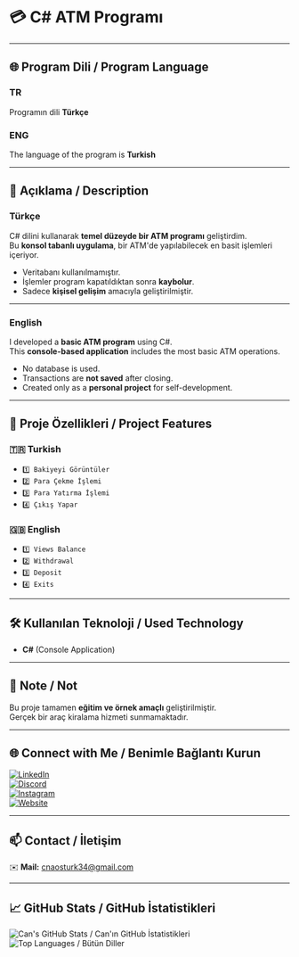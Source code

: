 # 💳 C# ATM Programı  

---

## 🌐 Program Dili / Program Language  
### TR 
Programın dili **Türkçe**  
### ENG 
The language of the program is **Turkish**  

---

## 📖 Açıklama / Description 

### Türkçe  
C# dilini kullanarak **temel düzeyde bir ATM programı** geliştirdim.  
Bu **konsol tabanlı uygulama**, bir ATM'de yapılabilecek en basit işlemleri içeriyor.  

- Veritabanı kullanılmamıştır.  
- İşlemler program kapatıldıktan sonra **kaybolur**.  
- Sadece **kişisel gelişim** amacıyla geliştirilmiştir.  

---

### English  
I developed a **basic ATM program** using C#.  
This **console-based application** includes the most basic ATM operations.  

- No database is used.  
- Transactions are **not saved** after closing.  
- Created only as a **personal project** for self-development.  

---

## 📌 Proje Özellikleri / Project Features  

### 🇹🇷 Turkish  
- `1️⃣ Bakiyeyi Görüntüler`  
- `2️⃣ Para Çekme İşlemi`  
- `3️⃣ Para Yatırma İşlemi`  
- `4️⃣ Çıkış Yapar`  

### 🇬🇧 English  
- `1️⃣ Views Balance`  
- `2️⃣ Withdrawal`  
- `3️⃣ Deposit`  
- `4️⃣ Exits`  

---

## 🛠 Kullanılan Teknoloji / Used Technology  
- **C#** (Console Application)  

---

## 📜 Note / Not  
Bu proje tamamen **eğitim ve örnek amaçlı** geliştirilmiştir.  
Gerçek bir araç kiralama hizmeti sunmamaktadır.  

---

## 🌐 Connect with Me / Benimle Bağlantı Kurun
[![LinkedIn](https://img.shields.io/badge/LinkedIn-Can%20Öztürk-blue?style=for-the-badge&logo=linkedin)](https://www.linkedin.com/in/canzt/)  
[![Discord](https://img.shields.io/badge/Discord-Can%20Öztürk-5865F2?style=for-the-badge&logo=discord)](https://discord.gg/5s7zFDx8mC)  
[![Instagram](https://img.shields.io/badge/Instagram-cannztrk__-E4405F?style=for-the-badge&logo=instagram)](https://www.instagram.com/cannztrk_)  
[![Website](https://img.shields.io/badge/Website-ozturkk.com-1DA1F2?style=for-the-badge&logo=google-chrome)](https://ozturkk.com/)  

---

## 📫 Contact / İletişim
✉️ **Mail:** cnaosturk34@gmail.com  

---

## 📈 GitHub Stats / GitHub İstatistikleri
![Can's GitHub Stats / Can'ın GitHub İstatistikleri](https://github-readme-stats.vercel.app/api?username=can-ozturk&show_icons=true&theme=tokyonight)  
![Top Languages / Bütün Diller](https://github-readme-stats.vercel.app/api/top-langs/?username=can-ozturk&layout=compact&theme=tokyonight)
